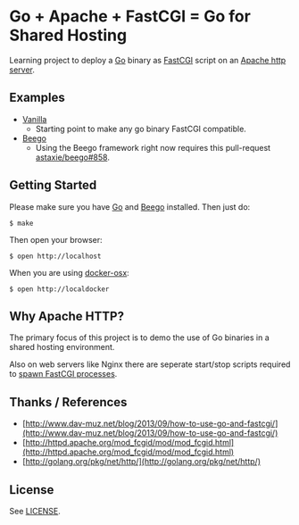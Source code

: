 # Go + Apache + FastCGI = Go for Shared Hosting

Learning project to deploy a [Go](http://go-lang.org) binary as [FastCGI](http://www.fastcgi.com) script on an [Apache http server](http://httpd.apache.org).

## Examples

 * [Vanilla](./examples/vanilla)
   * Starting point to make any go binary FastCGI compatible.
 * [Beego](./examples/beego)
   * Using the Beego framework right now requires this pull-request [astaxie/beego#858](https://github.com/astaxie/beego/pull/858).

## Getting Started

Please make sure you have [Go](http://go-lang.org) and [Beego](http://beego.me) installed. Then just do:

    $ make

Then open your browser:

    $ open http://localhost

When you are using [docker-osx](https://github.com/noplay/docker-osx):

    $ open http://localdocker

## Why Apache HTTP?

The primary focus of this project is to demo the use of Go binaries in a shared hosting environment.

Also on web servers like Nginx there are seperate start/stop scripts required to [spawn FastCGI processes](http://wiki.nginx.org/FcgiExample#Spawning_a_FastCGI_Process).

## Thanks / References

 * [http://www.dav-muz.net/blog/2013/09/how-to-use-go-and-fastcgi/](http://www.dav-muz.net/blog/2013/09/how-to-use-go-and-fastcgi/)
 * [http://httpd.apache.org/mod_fcgid/mod/mod_fcgid.html](http://httpd.apache.org/mod_fcgid/mod/mod_fcgid.html)
 * [http://golang.org/pkg/net/http/](http://golang.org/pkg/net/http/)

## License

See [LICENSE](LICENSE).
